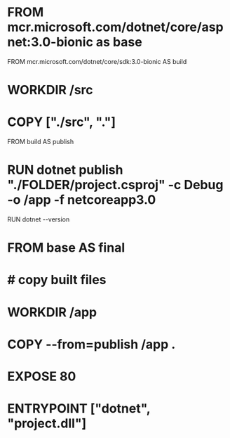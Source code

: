 # FROM mcr.microsoft.com/dotnet/core/aspnet:3.0-bionic as base 
FROM mcr.microsoft.com/dotnet/core/sdk:3.0-bionic AS build

# WORKDIR /src

# COPY ["./src", "."]

FROM build AS publish
# RUN dotnet publish "./FOLDER/project.csproj" -c Debug -o /app -f netcoreapp3.0
RUN dotnet --version

# FROM base AS final

# # copy built files
# WORKDIR /app
# COPY --from=publish /app .

# EXPOSE 80
# ENTRYPOINT ["dotnet", "project.dll"]
